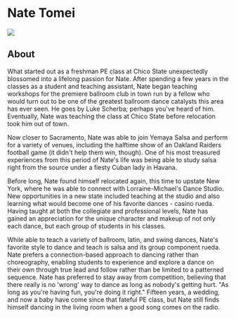 # Nate Tomei
<img src="https://s1dancefest.s3.amazonaws.com/Nate%20Tomei.jpg" />

## About
What started out as a freshman PE class at Chico State unexpectedly blossomed into a lifelong passion for Nate.  After spending a few years in the classes as a student and teaching assistant, Nate began teaching workshops for the premiere ballroom club in town run by a fellow who would turn out to be one of the greatest ballroom dance catalysts this area has ever seen.  He goes by Luke Scherba; perhaps you've heard of him.  Eventually, Nate was teaching the class at Chico State before relocation took him out of town.
 
Now closer to Sacramento, Nate was able to join Yemaya Salsa and perform for a variety of venues, including the halftime show of an Oakland Raiders football game (it didn't help them win, though).  One of his most treasured experiences from this period of Nate's life was being able to study salsa right from the source under a fiesty Cuban lady in Havana. 
 
Before long, Nate found himself relocated again, this time to upstate New York, where he was able to connect with Lorraine-Michael's Dance Studio.  New opportunities in a new state included teaching at the studio and also learning what would become one of his favorite dances - casino rueda.  Having taught at both the collegiate and professional levels, Nate has gained an appreciation for the unique character and makeup of not only each dance, but each group of students in his classes.
 
While able to teach a variety of ballroom, latin, and swing dances, Nate's favorite style to dance and teach is salsa and its group component rueda.  Nate prefers a connection-based approach to dancing rather than choreography, enabling students to experience and explore a dance on their own through true lead and follow rather than be limited to a patterned sequence.  Nate has preferred to stay away from competition, believing that there really is no 'wrong' way to dance as long as nobody's getting hurt.  "As long as you're having fun, you're doing it right."  Fifteen years, a wedding, and now a baby have come since that fateful PE class, but Nate still finds himself dancing in the living room when a good song comes on the radio.